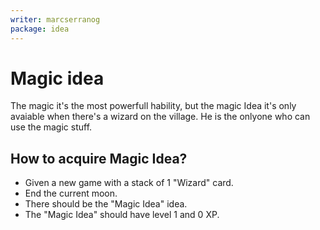 ```yaml
---
writer: marcserranog
package: idea
---
```


# Magic idea

The magic it's the most powerfull hability,
but the magic Idea it's only avaiable when there's a wizard on the village.
He is the onlyone who can use the magic stuff.

## How to acquire Magic Idea?

 * Given a new game with a stack of 1 "Wizard" card.
 * End the current moon.
 * There should be the "Magic Idea" idea.
 * The "Magic Idea" should have level 1 and 0 XP.
